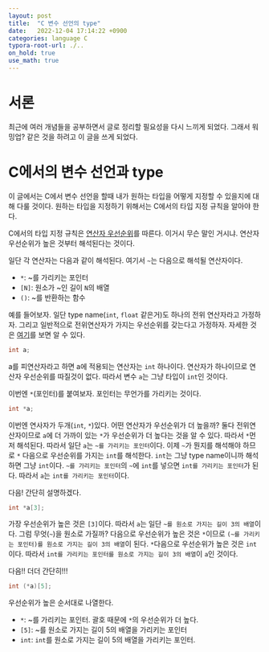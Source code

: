 ```yaml
---
layout: post
title:  "C 변수 선언의 type"
date:   2022-12-04 17:14:22 +0900
categories: language C
typora-root-url: ./..
on_hold: true
use_math: true
---
```


# 서론

최근에 여러 개념들을 공부하면서 글로 정리할 필요성을 다시 느끼게 되었다. 그래서 워밍업? 같은 것을 하려고 이 글을 쓰게 되었다.

# C에서의 변수 선언과 type

이 글에서는 C에서 변수 선언을 할때 내가 원하는 타입을 어떻게 지정할 수 있을지에 대해 다룰 것이다. 원하는 타입을 지정하기 위해서는 C에서의 타입 지정 규칙을 알아야 한다.

C에서의 타입 지정 규칙은 [연산자 우선순위](https://en.cppreference.com/w/c/language/operator_precedence)를 따른다. 이거시 무슨 말인 거시냐. 연산자 우선순위가 높은 것부터 해석된다는 것이다.

일단 각 연산자는 다음과 같이 해석된다. 여기서 `~`는 다음으로 해석될 연산자이다.

+ `*`: ~를 가리키는 포인터
+ `[N]`: 원소가 ~인 길이 `N`의 배열
+ `()`: ~를 반환하는 함수

예를 들어보자. 일단 type name(`int`, `float` 같은거)도 하나의 전위 연산자라고 가정하자. 그리고 일반적으로 전위연산자가 가지는 우선순위를 갖는다고 가정하자. 자세한 것은 [여기](https://en.cppreference.com/w/c/language/operator_precedence)를 보면 알 수 있다.

```c
int a;
```

a를 피연산자라고 하면 a에 적용되는 연산자는 `int` 하나이다. 연산자가 하나이므로 연산자 우선순위를 따질것이 없다. 따라서 변수 `a`는 그냥 타입이 `int`인 것이다.

이번엔 `*`(포인터)를 붙여보자. 포인터는 무언가를 가리키는 것이다.

```c
int *a;
```

이번엔 연사자가 두개(`int`, `*`)있다. 어떤 연산자가 우선순위가 더 높을까? 둘다 전위연산자이므로 `a`에 더 가까이 있는 `*`가 우선순위가 더 높다는 것을 알 수 있다. 따라서 `*`먼저 해석된다. 따라서 일단 `a`는 `~를 가리키는 포인터`이다. 이제 `~`가 뭔지를 해석해야 하므로 `*` 다음으로 우선순위를 가지는 `int`를 해석한다. `int`는 그냥 type name이니까 해석하면 그냥 `int`이다. `~를 가리키는 포인터`의 `~`에 `int`를 넣으면 `int를 가리키는 포인터`가 된다. 따라서 `a`는 `int를 가리키는 포인터`이다.

다음! 간단히 설명하겠다.

```c
int *a[3];
```

가장 우선순위가 높은 것은 `[3]`이다. 따라서 `a`는 일단 `~를 원소로 가지는 길이 3의 배열`이다. 그럼 무엇(`~`)을 원소로 가질까? 다음으로 우선순위가 높은 것은 `*`이므로 `(~를 가리키는 포인터)를 원소로 가지는 길이 3의 배열`이 된다. `*`다음으로 우선순위가 높은 것은 `int`이다. 따라서 `int를 가리키는 포인터를 원소로 가지는 길이 3의 배열`이 `a`인 것이다.

다음!! 더더 간단히!!!

```c
int (*a)[5];
```

우선순위가 높은 순서대로 나열한다.

+ `*`: ~를 가리키는 포인터. 괄호 때문에 `*`의 우선순위가 더 높다.
+ `[5]`: ~를 원소로 가지는 길이 5의 배열을 가리키는 포인터
+ `int`: `int`를 원소로 가지는 길이 5의 배열을 가리키는 포인터.





